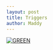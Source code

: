 ```yaml
---
layout: post
title: Triggers
author: Maddy
---
```


[![GREEN](/assets/2019-02-10.png)](/assets/2019-02-10.png)

